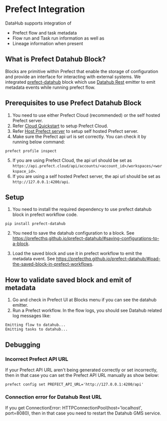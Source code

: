# Prefect Integration

DataHub supports integration of

- Prefect flow and task metadata
- Flow run and Task run information as well as
- Lineage information when present

## What is Prefect Datahub Block?

Blocks are primitive within Prefect that enable the storage of configuration and provide an interface for interacting with external systems. We integrated [prefect-datahub](https://prefecthq.github.io/prefect-datahub/) block which use [Datahub Rest](../../metadata-ingestion/sink_docs/datahub.md#datahub-rest) emitter to emit metadata events while running prefect flow.

## Prerequisites to use Prefect Datahub Block

1. You need to use either Prefect Cloud (recommended) or the self hosted Prefect server.
2. Refer [Cloud Quickstart](https://docs.prefect.io/2.10.13/cloud/cloud-quickstart/) to setup Prefect Cloud.
3. Refer [Host Prefect server](https://docs.prefect.io/2.10.13/host/) to setup self hosted Prefect server.
4. Make sure the Prefect api url is set correctly. You can check it by running below command:
```shell
prefect profile inspect
```
5. If you are using Prefect Cloud, the api url should be set as `https://api.prefect.cloud/api/accounts/<account_id>/workspaces/<workspace_id>`.
6. If you are using a self hosted Prefect server, the api url should be set as `http://127.0.0.1:4200/api`.

## Setup

1. You need to install the required dependency to use prefect datahub block in prefect workflow code.

```shell
pip install prefect-datahub
```

2. You need to save the datahub configuration to a block. See <https://prefecthq.github.io/prefect-datahub/#saving-configurations-to-a-block>.

3. Load the saved block and use it in prefect workflow to emit the metadata event. See <https://prefecthq.github.io/prefect-datahub/#load-the-saved-block-in-prefect-workflows>.

## How to validate saved block and emit of metadata

1. Go and check in Prefect UI at Blocks menu if you can see the datahub emitter.
2. Run a Prefect workflow. In the flow logs, you should see Datahub related log messages like:

```
Emitting flow to datahub...
Emitting tasks to datahub...
```
## Debugging

### Incorrect Prefect API URL

If your Prefect API URL aren't being generated correctly or set incorrectly, then in that case you can set the Prefect API URL manually as show below:

```shell
prefect config set PREFECT_API_URL='http://127.0.0.1:4200/api'
```

### Connection error for Datahub Rest URL
If you get ConnectionError: HTTPConnectionPool(host='localhost', port=8080), then in that case you need to restart the Datahub GMS service.